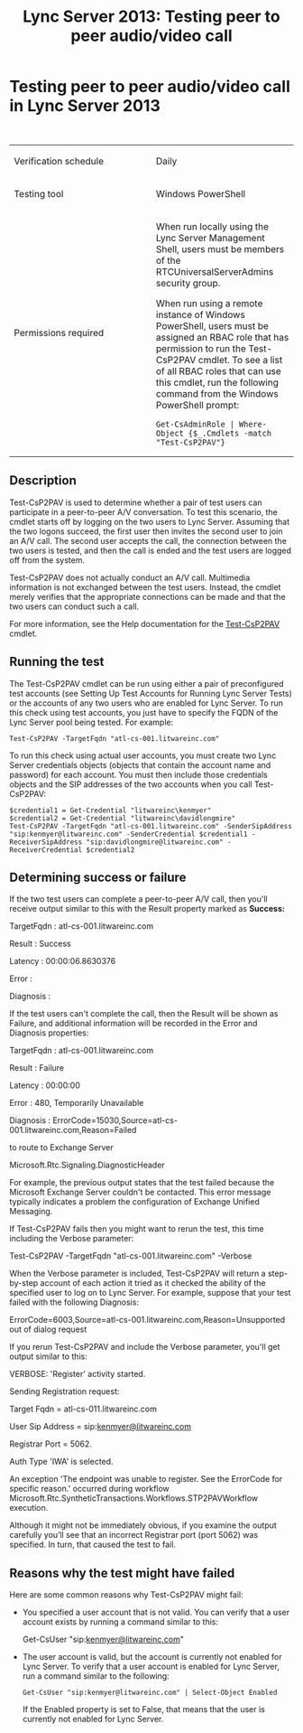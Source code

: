 ﻿---
title: 'Lync Server 2013: Testing peer to peer audio/video call'
TOCTitle: Testing peer to peer audio/video call
ms:assetid: 95eb3693-b866-4652-bc45-9b75fdb40b49
ms:mtpsurl: https://technet.microsoft.com/en-us/library/Dn743835(v=OCS.15)
ms:contentKeyID: 63969627
ms.date: 01/27/2015
mtps_version: v=OCS.15
---

# Testing peer to peer audio/video call in Lync Server 2013

 



<table>
<colgroup>
<col style="width: 50%" />
<col style="width: 50%" />
</colgroup>
<tbody>
<tr class="odd">
<td><p>Verification schedule</p></td>
<td><p>Daily</p></td>
</tr>
<tr class="even">
<td><p>Testing tool</p></td>
<td><p>Windows PowerShell</p></td>
</tr>
<tr class="odd">
<td><p>Permissions required</p></td>
<td><p>When run locally using the Lync Server Management Shell, users must be members of the RTCUniversalServerAdmins security group.</p>
<p>When run using a remote instance of Windows PowerShell, users must be assigned an RBAC role that has permission to run the Test-CsP2PAV cmdlet. To see a list of all RBAC roles that can use this cmdlet, run the following command from the Windows PowerShell prompt:</p>
<pre><code>Get-CsAdminRole | Where-Object {$_.Cmdlets -match &quot;Test-CsP2PAV&quot;}</code></pre></td>
</tr>
</tbody>
</table>


## Description

Test-CsP2PAV is used to determine whether a pair of test users can participate in a peer-to-peer A/V conversation. To test this scenario, the cmdlet starts off by logging on the two users to Lync Server. Assuming that the two logons succeed, the first user then invites the second user to join an A/V call. The second user accepts the call, the connection between the two users is tested, and then the call is ended and the test users are logged off from the system.

Test-CsP2PAV does not actually conduct an A/V call. Multimedia information is not exchanged between the test users. Instead, the cmdlet merely verifies that the appropriate connections can be made and that the two users can conduct such a call.

For more information, see the Help documentation for the [Test-CsP2PAV](https://technet.microsoft.com/en-us/library/gg412821\(v=ocs.15\)) cmdlet.

## Running the test

The Test-CsP2PAV cmdlet can be run using either a pair of preconfigured test accounts (see Setting Up Test Accounts for Running Lync Server Tests) or the accounts of any two users who are enabled for Lync Server. To run this check using test accounts, you just have to specify the FQDN of the Lync Server pool being tested. For example:

    Test-CsP2PAV -TargetFqdn "atl-cs-001.litwareinc.com"

To run this check using actual user accounts, you must create two Lync Server credentials objects (objects that contain the account name and password) for each account. You must then include those credentials objects and the SIP addresses of the two accounts when you call Test-CsP2PAV:

    $credential1 = Get-Credential "litwareinc\kenmyer"
    $credential2 = Get-Credential "litwareinc\davidlongmire"
    Test-CsP2PAV -TargetFqdn "atl-cs-001.litwareinc.com" -SenderSipAddress "sip:kenmyer@litwareinc.com" -SenderCredential $credential1 -ReceiverSipAddress "sip:davidlongmire@litwareinc.com" -ReceiverCredential $credential2

## Determining success or failure

If the two test users can complete a peer-to-peer A/V call, then you'll receive output similar to this with the Result property marked as **Success:**

TargetFqdn : atl-cs-001.litwareinc.com

Result : Success

Latency : 00:00:06.8630376

Error :

Diagnosis :

If the test users can't complete the call, then the Result will be shown as Failure, and additional information will be recorded in the Error and Diagnosis properties:

TargetFqdn : atl-cs-001.litwareinc.com

Result : Failure

Latency : 00:00:00

Error : 480, Temporarily Unavailable

Diagnosis : ErrorCode=15030,Source=atl-cs-001.litwareinc.com,Reason=Failed

to route to Exchange Server

Microsoft.Rtc.Signaling.DiagnosticHeader

For example, the previous output states that the test failed because the Microsoft Exchange Server couldn't be contacted. This error message typically indicates a problem the configuration of Exchange Unified Messaging.

If Test-CsP2PAV fails then you might want to rerun the test, this time including the Verbose parameter:

Test-CsP2PAV -TargetFqdn "atl-cs-001.litwareinc.com" -Verbose

When the Verbose parameter is included, Test-CsP2PAV will return a step-by-step account of each action it tried as it checked the ability of the specified user to log on to Lync Server. For example, suppose that your test failed with the following Diagnosis:

ErrorCode=6003,Source=atl-cs-001.litwareinc.com,Reason=Unsupported out of dialog request

If you rerun Test-CsP2PAV and include the Verbose parameter, you'll get output similar to this:

VERBOSE: 'Register' activity started.

Sending Registration request:

Target Fqdn = atl-cs-011.litwareinc.com

User Sip Address = sip:kenmyer@litwareinc.com

Registrar Port = 5062.

Auth Type 'IWA' is selected.

An exception 'The endpoint was unable to register. See the ErrorCode for specific reason.' occurred during workflow Microsoft.Rtc.SyntheticTransactions.Workflows.STP2PAVWorkflow execution.

Although it might not be immediately obvious, if you examine the output carefully you’ll see that an incorrect Registrar port (port 5062) was specified. In turn, that caused the test to fail.

## Reasons why the test might have failed

Here are some common reasons why Test-CsP2PAV might fail:

  - You specified a user account that is not valid. You can verify that a user account exists by running a command similar to this:
    
    Get-CsUser "sip:kenmyer@litwareinc.com"

  - The user account is valid, but the account is currently not enabled for Lync Server. To verify that a user account is enabled for Lync Server, run a command similar to the following:
    
        Get-CsUser "sip:kenmyer@litwareinc.com" | Select-Object Enabled
    
    If the Enabled property is set to False, that means that the user is currently not enabled for Lync Server.

